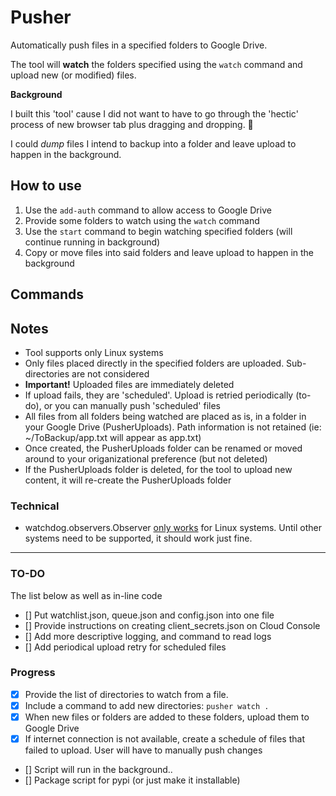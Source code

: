 # Pusher

Automatically push files in a specified folders to Google Drive.

The tool will **watch** the folders specified using the `watch` command and upload new (or modified) files.

**Background**

I built this 'tool' cause I did not want to have to go through the 'hectic' process of new browser tab plus dragging and dropping. 🙂

I could *dump* files I intend to backup into a folder and leave upload to happen in the background.


## How to use

1. Use the `add-auth` command to allow access to Google Drive
2. Provide some folders to watch using the `watch` command
3. Use the `start` command to begin watching specified folders (will continue running in background)
4. Copy or move files into said folders and leave upload to happen in the background

## Commands


## Notes

- Tool supports only Linux systems
- Only files placed directly in the specified folders are uploaded. Sub-directories are not considered
- **Important!** Uploaded files are immediately deleted
- If upload fails, they are 'scheduled'. Upload is retried periodically (to-do), or you can manually push 'scheduled' files
- All files from all folders being watched are placed as is, in a folder in your Google Drive (PusherUploads). Path information is not retained (ie: ~/ToBackup/app.txt will appear as app.txt)
- Once created, the PusherUploads folder can be renamed or moved around to your origanizational preference (but not deleted)
- If the PusherUploads folder is deleted, for the tool to upload new content, it will re-create the PusherUploads folder

### Technical

- watchdog.observers.Observer [only works](https://pythonhosted.org/watchdog/api.html#module-watchdog.observers) for Linux systems. Until other systems need to be supported, it should work just fine.

---

### TO-DO

The list below as well as in-line code

- [] Put watchlist.json, queue.json and config.json into one file
- [] Provide instructions on creating client_secrets.json on Cloud Console
- [] Add more descriptive logging, and command to read logs
- [] Add periodical upload retry for scheduled files


### Progress

- [x] Provide the list of directories to watch from a file.
- [x] Include a command to add new directories: `pusher watch .`
- [X] When new files or folders are added to these folders, upload them to Google Drive
- [X] If internet connection is not available, create a schedule of files that failed to upload. User will have to manually push changes
- [] Script will run in the background..
- [] Package script for pypi (or just make it installable)
